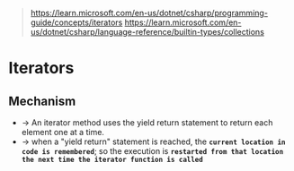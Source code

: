 > https://learn.microsoft.com/en-us/dotnet/csharp/programming-guide/concepts/iterators
> https://learn.microsoft.com/en-us/dotnet/csharp/language-reference/builtin-types/collections

# Iterators 

## Mechanism
* -> An iterator method uses the yield return statement to return each element one at a time. 
* -> when a "yield return" statement is reached, the **`current location in code is remembered`**; so the execution is **`restarted from that location the next time the iterator function is called`**
